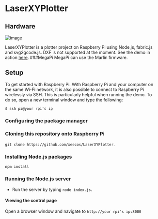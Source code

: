 # LaserXYPlotter
## Hardware
![image](https://github.com/xeecos/LaserXYPlotter/raw/master/images/6.jpg)

LaserXYPlotter is a plotter project on Raspberry Pi using Node.js, fabric.js and svg2gcode.js. DXF is not supported at the moment. See the demo in action [here](https://youtu.be/pr0rrINsPKs).
###MegaPi
MegaPi can use the Marlin firmware.
## Setup

To get started with Raspberry Pi.
With Raspberry Pi and your computer on the same Wi-Fi network, it is also possible to connect to Raspberry Pi wirelessly via SSH. This is particularly helpful when running the demo. To do so, open a new terminal window and type the following:

    $ ssh pi@your rpi's ip
    
### Configuring the package manager

### Cloning this repository onto Raspberry Pi

 `git clone https://github.com/xeecos/LaserXYPlotter`.

### Installing Node.js packages

 `npm install`

### Running the Node.js server

* Run the server by typing `node index.js`.

#### Viewing the control page

Open a browser window and navigate to `http://your rpi's ip:8000`
